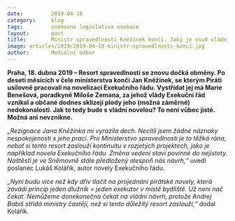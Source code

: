 ```yaml
---
date:         2019-04-18
category:     blog
tags:         sněmovna legislativa exekuce
layout:       post
title:        Ministr spravedlnosti Kněžínek končí. Jaký je osud vládní novely?
image: articles/2019/2019-04-18-ministr-spravedlnosti-konci.jpg
author:       Mediální odbor
---
```


**Praha, 18. dubna 2019 – Resort spravedlnosti se znovu dočká obměny. Po deseti měsících v čele ministerstva končí Jan Kněžínek, se kterým Piráti usilovně pracovali na novelizaci Exekučního řádu. Vystřídat jej má Marie Benešová, poradkyně Miloše Zemana, za jehož vlády Exekuční řád vznikal a občané dodnes sklízejí plody jeho (možná záměrné) nedokonalosti. Jak to tedy bude s vládní novelou? To není vůbec jisté. Možná ani nevznikne.**

*„Rezignace Jana Kněžínka mi vyrazila dech. Necítil jsem žádné náznaky nespokojenosti s jeho prací. Pro Ministerstvo spravedlnosti je to těžká rána, neboť si tento resort zaslouží kontinuitu v rozjetých projektech, jako je například novela Exekučního řádu. Změna vedení staví povinné do nejistoty. Naštěstí je ve Sněmovně stále předložený alespoň nás návrh,“* uvedl poslanec Lukáš Kolářík, autor novely Exekučního řádu.

*„Nyni budu více než kdy dřív tlačit na projednání pirátské novely, která zavádí princip jeden dlužník = jeden exekutor v místě bydliště. Už není nač čekat. Nemůžeme donekonečna čekat na vládní návrh, protože Andrej Babiš střídá ministry častěji, než si tento důležitý resort zaslouží,“* dodal Kolářík.